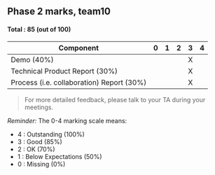 ## Phase 2 marks, team10

#### Total : 85 (out of 100)

| Component   | 0    |  1   |  2   |  3   |  4   |
| ----------- | ---- | ---- | ---- | ---- | ---- |
| Demo (40%) |   |   |   | X |   |
| Technical Product Report (30%) |   |   |   | X |   |
| Process (i.e. collaboration) Report (30%) |   |   |   | X |   |


 > For more detailed feedback, please talk to your TA during your meetings.

_Reminder:_ The 0-4 marking scale means:

 * 4 : Outstanding (100%)
 * 3 : Good (85%)
 * 2 : OK (70%)
 * 1 : Below Expectations (50%)
 * 0 : Missing (0%)

